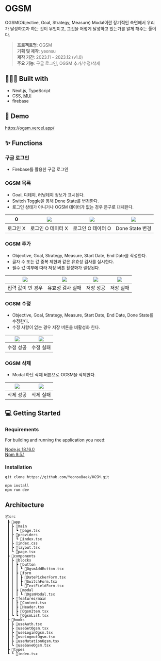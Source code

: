 # OGSM

OGSM(Objective, Goal, Strategy, Measure) Modal이란 장기적인 측면에서 우리가 달성하고자 하는 것이 무엇이고, 그것을 어떻게 달성하고 있는가를 알게 해주는 툴이다.

> **프로젝트명**: OGSM  
> **기획 및 제작**: yeonsu  
> **제작 기간**: 2023.11 - 2023.12 (v1.0)  
> **주요 기능**: 구글 로그인, OGSM 추가/수정/삭제

## 👩🏻‍💻 Built with

- Next.js, TypeScript
- CSS, [MUI](https://mui.com)
- firebase

## 🚀 Demo

https://ogsm.vercel.app/

## ✨ Functions

### 구글 로그인

- Firebase를 활용한 구글 로그인

### OGSM 목록

- Goal, 디데이, 러닝데이 정보가 표시된다.
- Switch Toggle을 통해 Done State를 변경한다.
- 로그인 상태가 아니거나 OGSM 데이터가 없는 경우 문구로 대체한다.

| 0        | ![](https://velog.velcdn.com/images/yeonsubaek/post/682d5d5a-7d14-4bff-a22d-0140160981cd/image.png) | ![](https://velog.velcdn.com/images/yeonsubaek/post/6f9576e7-9a7f-4526-87b2-336a29b5d079/image.png) | ![](https://velog.velcdn.com/images/yeonsubaek/post/2ee92d38-c1a4-48b0-ba5b-7a3460b8d1a1/image.png) |
| -------- | --------------------------------------------------------------------------------------------------- | --------------------------------------------------------------------------------------------------- | --------------------------------------------------------------------------------------------------- |
| 로그인 X | 로그인 O 데이터 X                                                                                   | 로그인 O 데이터 O                                                                                   | Done State 변경                                                                                     |

### OGSM 추가

- Objective, Goal, Strategy, Measure, Start Date, End Date를 작성한다.
- 글자 수 또는 값 중복 제한과 같은 유효성 검사를 실시한다.
- 필수 값 여부에 따라 저장 버튼 활성화가 결정된다.

| ![](https://velog.velcdn.com/images/yeonsubaek/post/56b6cf2a-5f56-4b36-b152-3c726091142d/image.png) | ![](https://velog.velcdn.com/images/yeonsubaek/post/c2ec3441-2238-408a-a181-7a8942ac7447/image.png) | ![](https://velog.velcdn.com/images/yeonsubaek/post/283935f0-073c-4036-b304-6f35c49f9696/image.png) | ![](https://velog.velcdn.com/images/yeonsubaek/post/0422ccd8-b46a-4c24-a748-22306c5bba81/image.png) |
| --------------------------------------------------------------------------------------------------- | --------------------------------------------------------------------------------------------------- | --------------------------------------------------------------------------------------------------- | --------------------------------------------------------------------------------------------------- |
| 입력 값이 빈 경우                                                                                   | 유효성 검사 실패                                                                                    | 저장 성공                                                                                           | 저장 실패                                                                                           |

### OGSM 수정

- Objective, Goal, Strategy, Measure, Start Date, End Date, Done State를 수정한다.
- 수정 사항이 없는 경우 저장 버튼을 비활성화 한다.

| ![](https://velog.velcdn.com/images/yeonsubaek/post/0e212ba1-fe7a-4f43-ac4f-79b7b39690a5/image.png) | ![](https://velog.velcdn.com/images/yeonsubaek/post/f5c38214-9893-4daa-ba00-818cf97300d3/image.png) |
| --------------------------------------------------------------------------------------------------- | --------------------------------------------------------------------------------------------------- |
| 수정 성공                                                                                           | 수정 실패                                                                                           |

### OGSM 삭제

- Modal 하단 삭제 버튼으로 OGSM을 삭제한다.

| ![](https://velog.velcdn.com/images/yeonsubaek/post/dd59f25b-650c-4083-90e2-ff0bb6272962/image.png) | ![](https://velog.velcdn.com/images/yeonsubaek/post/12d022f1-248e-4eae-812c-e451e1e5f87f/image.png) |
| --------------------------------------------------------------------------------------------------- | --------------------------------------------------------------------------------------------------- |
| 삭제 성공                                                                                           | 삭제 실패                                                                                           |

## 💻 Getting Started

### Requirements

For building and running the application you need:

[Node.js 18.16.0](https://nodejs.org/ca/blog/release/v18.16.0)  
[Npm 9.5.1](https://www.npmjs.com/package/npm/v/9.5.1)

### Installation

```
git clone https://github.com/YeonsuBaek/OGSM.git

npm install
npm run dev
```

## Architecture

```
📦src
 ┣ 📂app
 ┃ ┣ 📂main
 ┃ ┃ ┗ 📜page.tsx
 ┃ ┣ 📂providers
 ┃ ┃ ┗ 📜index.tsx
 ┃ ┣ 📜index.css
 ┃ ┣ 📜layout.tsx
 ┃ ┗ 📜page.tsx
 ┣ 📂components
 ┃ ┣ 📂blocks
 ┃ ┃ ┣ 📂button
 ┃ ┃ ┃ ┗ 📜OgsmAddButton.tsx
 ┃ ┃ ┣ 📂form
 ┃ ┃ ┃ ┣ 📜DatePickerForm.tsx
 ┃ ┃ ┃ ┣ 📜SwitchForm.tsx
 ┃ ┃ ┃ ┗ 📜TextFieldForm.tsx
 ┃ ┃ ┣ 📂modal
 ┃ ┃ ┃ ┗ 📜OgsmModal.tsx
 ┃ ┣ 📂features/main
 ┃ ┃ ┣ 📜Content.tsx
 ┃ ┃ ┣ 📜Header.tsx
 ┃ ┃ ┣ 📜OgsmItem.tsx
 ┃ ┗ ┗ 📜OgsmList.tsx
 ┣ 📂hooks
 ┃ ┣ 📜useAuth.tsx
 ┃ ┣ 📜useGetOgsm.tsx
 ┃ ┣ 📜useLoginOgsm.tsx
 ┃ ┣ 📜useLogoutOgsm.tsx
 ┃ ┣ 📜useMutationOgsm.tsx
 ┃ ┗ 📜useSaveOgsm.tsx
 ┣ 📂types
 ┗ ┗ 📜index.tsx
```

